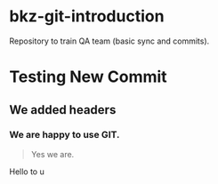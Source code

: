 # bkz-git-introduction
Repository to train QA team (basic sync and commits).

# Testing New Commit

## We added headers

### We are happy to use GIT.

> Yes we are.

Hello to u
